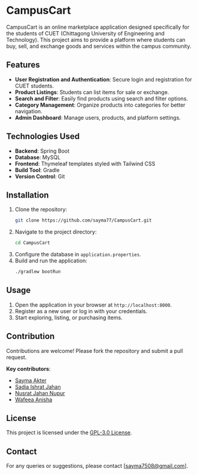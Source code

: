 # CampusCart

CampusCart is an online marketplace application designed specifically for the students of CUET (Chittagong University of Engineering and Technology). This project aims to provide a platform where students can buy, sell, and exchange goods and services within the campus community.

## Features

- **User Registration and Authentication**: Secure login and registration for CUET students.
- **Product Listings**: Students can list items for sale or exchange.
- **Search and Filter**: Easily find products using search and filter options.
- **Category Management**: Organize products into categories for better navigation.
- **Admin Dashboard**: Manage users, products, and platform settings.

## Technologies Used

- **Backend**: Spring Boot
- **Database**: MySQL
- **Frontend**: Thymeleaf templates styled with Tailwind CSS
- **Build Tool**: Gradle
- **Version Control**: Git

## Installation

1. Clone the repository:
   ```bash
   git clone https://github.com/sayma77/CampusCart.git
   ```
2. Navigate to the project directory:
   ```bash
   cd CampusCart
   ```
3. Configure the database in `application.properties`.
4. Build and run the application:
   ```bash
   ./gradlew bootRun
   ```

## Usage

1. Open the application in your browser at `http://localhost:8000`.
2. Register as a new user or log in with your credentials.
3. Start exploring, listing, or purchasing items.

## Contribution

Contributions are welcome! Please fork the repository and submit a pull request.

**Key contributors**:

- [Sayma Akter](https://github.com/sayma77)
- [Sadia Ishrat Jahan](https://github.com/SadiaIshrat)
- [Nusrat Jahan Nupur](https://github.com/rat4772)
- [Wafeea Anisha](https://github.com/wiiffiie)

## License

This project is licensed under the [GPL-3.0 License](LICENSE).

## Contact

For any queries or suggestions, please contact [sayma7508@gmail.com].
